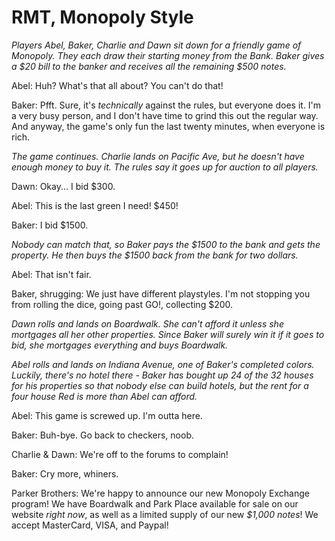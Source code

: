 # RMT, Monopoly Style

*Players Abel, Baker, Charlie and Dawn sit down for a friendly game of Monopoly. They each draw their starting money from the Bank. Baker gives a $20 bill to the banker and receives all the remaining $500 notes.*

Abel: Huh? What's that all about? You can't do that!

Baker: Pfft. Sure, it's *technically* against the rules, but everyone does it. I'm a very busy person, and I don't have time to grind this out the regular way. And anyway, the game's only fun the last twenty minutes, when everyone is rich.

*The game continues. Charlie lands on Pacific Ave, but he doesn't have enough money to buy it. The rules say it goes up for auction to all players.*

Dawn: Okay... I bid $300.

Abel: This is the last green I need! $450!

Baker: I bid $1500.

*Nobody can match that, so Baker pays the $1500 to the bank and gets the property. He then buys the $1500 back from the bank for two dollars.*

Abel: That isn't fair.

Baker, shrugging: We just have different playstyles. I'm not stopping you from rolling the dice, going past GO!, collecting $200.

*Dawn rolls and lands on Boardwalk. She can't afford it unless she mortgages all her other properties. Since Baker will surely win it if it goes to bid, she mortgages everything and buys Boardwalk.*

*Abel rolls and lands on Indiana Avenue, one of Baker's completed colors. Luckily, there's no hotel there - Baker has bought up 24 of the 32 houses for his properties so that nobody else can build hotels, but the rent for a four house Red is more than Abel can afford.*

Abel: This game is screwed up. I'm outta here.

Baker: Buh-bye. Go back to checkers, noob.

Charlie & Dawn: We're off to the forums to complain!

Baker: Cry more, whiners.

Parker Brothers: We're happy to announce our new Monopoly Exchange program! We have Boardwalk and Park Place available for sale on our website *right now*, as well as a limited supply of our new *$1,000 notes*! We accept MasterCard, VISA, and Paypal!
